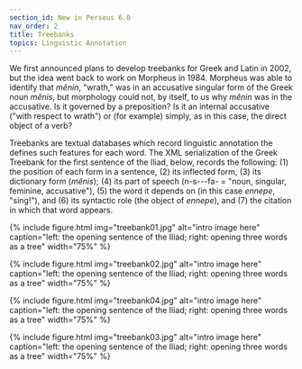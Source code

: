 ```yaml
---
section_id: New in Perseus 6.0
nav_order: 2
title: Treebanks
topics: Linguistic Annotation
---
```


We first announced plans to develop treebanks for Greek and Latin in 2002, but the idea went back to work on Morpheus in 1984. Morpheus was able to identify that _mênin_, "wrath," was in an accusative singular form of the Greek noun _mênis_, but morphology could not, by itself, to us why _mênin_ was in the accusative. Is it governed by a preposition? Is it an internal accusative ("with respect to wrath") or (for example) simply, as in this case, the direct object of a verb? 

Treebanks are textual databases which record linguistic annotation the defines such features for each word. The XML serialization of the Greek Treebank for the first sentence of the Iliad, below, records the following: (1) the position of each form in a sentence, (2) its inflected form, (3) its dictionary form (_mênis_); (4) its part of speech (n-s---fa- = "noun, singular, feminine, accusative"), (5) the word it depends on (in this case _ennepe_, "sing!"), and (6) its syntactic role (the object of _ennepe_), and (7) the citation in which that word appears.

{% include figure.html img="treebank01.jpg" alt="intro image here" caption="left: the opening sentence of the Iliad; right: opening three words as a tree" width="75%" %}


{% include figure.html img="treebank02.jpg" alt="intro image here" caption="left: the opening sentence of the Iliad; right: opening three words as a tree" width="75%" %}

{% include figure.html img="treebank04.jpg" alt="intro image here" caption="left: the opening sentence of the Iliad; right: opening three words as a tree" width="75%" %}


{% include figure.html img="treebank03.jpg" alt="intro image here" caption="left: the opening sentence of the Iliad; right: opening three words as a tree" width="75%" %}








